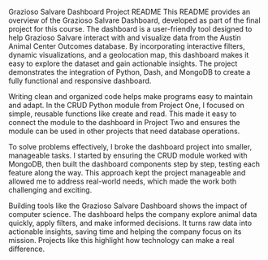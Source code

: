 
Grazioso Salvare Dashboard Project README
This README provides an overview of the Grazioso Salvare Dashboard, developed as part of the final project for this course. The dashboard is a user-friendly tool designed to help Grazioso Salvare interact with and visualize data from the Austin Animal Center Outcomes database. By incorporating interactive filters, dynamic visualizations, and a geolocation map, this dashboard makes it easy to explore the dataset and gain actionable insights. The project demonstrates the integration of Python, Dash, and MongoDB to create a fully functional and responsive dashboard.

Writing clean and organized code helps make programs easy to maintain and adapt. In the CRUD Python module from Project One, I focused on simple, reusable functions like create and read. This made it easy to connect the module to the dashboard in Project Two and ensures the module can be used in other projects that need database operations.

To solve problems effectively, I broke the dashboard project into smaller, manageable tasks. I started by ensuring the CRUD module worked with MongoDB, then built the dashboard components step by step, testing each feature along the way. This approach kept the project manageable and allowed me to address real-world needs, which made the work both challenging and exciting.

Building tools like the Grazioso Salvare Dashboard shows the impact of computer science. The dashboard helps the company explore animal data quickly, apply filters, and make informed decisions. It turns raw data into actionable insights, saving time and helping the company focus on its mission. Projects like this highlight how technology can make a real difference.





